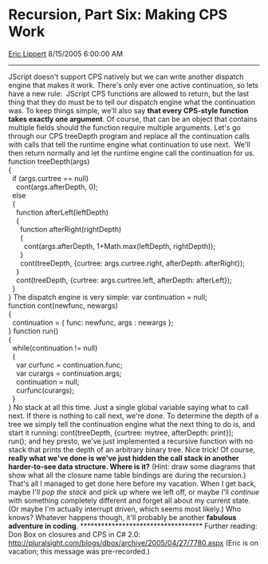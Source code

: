 <div id="page">

# Recursion, Part Six: Making CPS Work

[Eric Lippert](https://social.msdn.microsoft.com/profile/Eric%20Lippert) 8/15/2005 6:00:00 AM

-----

<div id="content">

JScript doesn't support CPS natively but we can write another dispatch engine that makes it work. There's only ever one active continuation, so lets have a new rule:  JScript CPS functions are allowed to return, but the last thing that they do must be to tell our dispatch engine what the continuation was. To keep things simple, we'll also say **that every CPS-style function takes exactly one argument**. Of course, that can be an object that contains multiple fields should the function require multiple arguments. Let's go through our CPS treeDepth program and replace all the continuation calls with calls that tell the runtime engine what continuation to use next.  We'll then return normally and let the runtime engine call the continuation for us. function treeDepth(args)  
{  
  if (args.curtree == null)  
    cont(args.afterDepth, 0);  
  else  
  {  
    function afterLeft(leftDepth)  
    {  
      function afterRight(rightDepth)  
      {  
        cont(args.afterDepth, 1+Math.max(leftDepth, rightDepth));     
      }  
      cont(treeDepth, {curtree: args.curtree.right, afterDepth: afterRight});  
    }  
    cont(treeDepth, {curtree: args.curtree.left, afterDepth: afterLeft});  
  }  
} The dispatch engine is very simple: var continuation = null;  
function cont(newfunc, newargs)  
{  
  continuation = { func: newfunc, args : newargs };  
} function run()  
{  
  while(continuation \!= null)  
  {  
    var curfunc = continuation.func;  
    var curargs = continuation.args;  
    continuation = null;  
    curfunc(curargs);  
  }  
} No stack at all this time. Just a single global variable saying what to call next. If there is nothing to call next, we're done. To determine the depth of a tree we simply tell the continuation engine what the next thing to do is, and start it running: cont(treeDepth, {curtree: mytree, afterDepth: print});  
run(); and hey presto, we've just implemented a recursive function with no stack that prints the depth of an arbitrary binary tree. Nice trick\! Of course, **really what we've done is we've just hidden the call stack in another harder-to-see data structure. Where is it?** (Hint: draw some diagrams that show what all the closure name table bindings are during the recursion.) That's all I managed to get done here before my vacation. When I get back, maybe I'll *pop the stack* and pick up where we left off, or maybe I'll *continue* with something completely different and forget all about my current state.  (Or maybe I'm actually interrupt driven, which seems most likely.) Who knows? Whatever happens though, it'll probably be another **fabulous adventure in coding**. \*\*\*\*\*\*\*\*\*\*\*\*\*\*\*\*\*\*\*\*\*\*\*\*\*\*\*\*\*\*\*\*\*\*\* Further reading: Don Box on closures and CPS in C\# 2.0: <http://pluralsight.com/blogs/dbox/archive/2005/04/27/7780.aspx> (Eric is on vacation; this message was pre-recorded.) 

</div>

</div>

